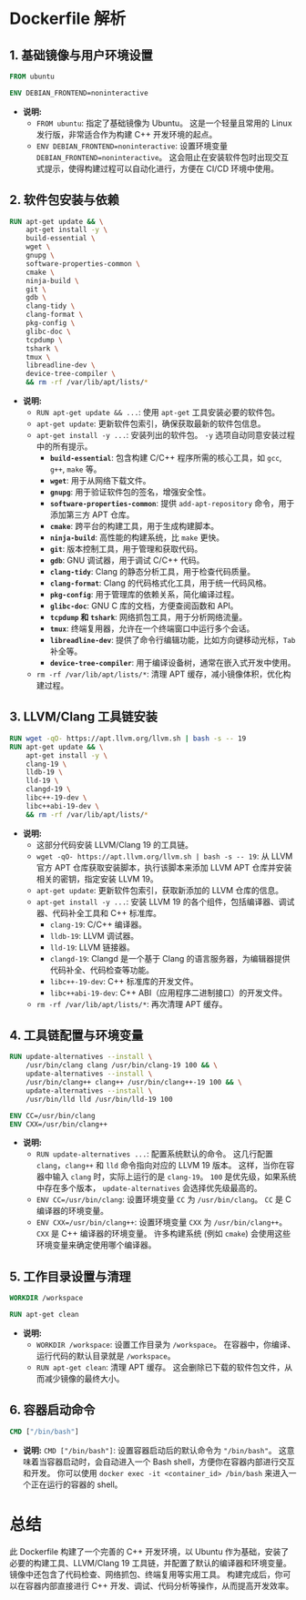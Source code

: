 # Dockerfile 解析

## 1. 基础镜像与用户环境设置

```dockerfile
FROM ubuntu

ENV DEBIAN_FRONTEND=noninteractive
```

*   **说明:**
    *   `FROM ubuntu`:  指定了基础镜像为 Ubuntu。 这是一个轻量且常用的 Linux 发行版，非常适合作为构建 C++ 开发环境的起点。
    *   `ENV DEBIAN_FRONTEND=noninteractive`:  设置环境变量 `DEBIAN_FRONTEND=noninteractive`。  这会阻止在安装软件包时出现交互式提示，使得构建过程可以自动化进行，方便在 CI/CD 环境中使用。

## 2. 软件包安装与依赖

```dockerfile
RUN apt-get update && \
    apt-get install -y \
    build-essential \
    wget \
    gnupg \
    software-properties-common \
    cmake \
    ninja-build \
    git \
    gdb \
    clang-tidy \
    clang-format \
    pkg-config \
    glibc-doc \
    tcpdump \
    tshark \
    tmux \
    libreadline-dev \
    device-tree-compiler \
    && rm -rf /var/lib/apt/lists/*
```

*   **说明:**
    *   `RUN apt-get update && ...`:  使用 `apt-get` 工具安装必要的软件包。
    *   `apt-get update`:  更新软件包索引，确保获取最新的软件包信息。
    *   `apt-get install -y ...`:  安装列出的软件包。 `-y`  选项自动同意安装过程中的所有提示。
        *   **`build-essential`**: 包含构建 C/C++ 程序所需的核心工具，如  `gcc`,  `g++`,  `make`  等。
        *   **`wget`**: 用于从网络下载文件。
        *   **`gnupg`**: 用于验证软件包的签名，增强安全性。
        *   **`software-properties-common`**: 提供  `add-apt-repository`  命令，用于添加第三方 APT 仓库。
        *   **`cmake`**: 跨平台的构建工具，用于生成构建脚本。
        *   **`ninja-build`**: 高性能的构建系统，比  `make`  更快。
        *   **`git`**: 版本控制工具，用于管理和获取代码。
        *   **`gdb`**: GNU 调试器，用于调试 C/C++ 代码。
        *   **`clang-tidy`**: Clang 的静态分析工具，用于检查代码质量。
        *   **`clang-format`**: Clang 的代码格式化工具，用于统一代码风格。
        *   **`pkg-config`**: 用于管理库的依赖关系，简化编译过程。
        *   **`glibc-doc`**: GNU C 库的文档，方便查阅函数和 API。
        *   **`tcpdump` 和 `tshark`**: 网络抓包工具，用于分析网络流量。
        *   **`tmux`**: 终端复用器，允许在一个终端窗口中运行多个会话。
        *   **`libreadline-dev`**: 提供了命令行编辑功能，比如方向键移动光标，`Tab` 补全等。
        *   **`device-tree-compiler`**: 用于编译设备树，通常在嵌入式开发中使用。
    *   `rm -rf /var/lib/apt/lists/*`:  清理 APT 缓存，减小镜像体积，优化构建过程。

## 3. LLVM/Clang 工具链安装

```dockerfile
RUN wget -qO- https://apt.llvm.org/llvm.sh | bash -s -- 19
RUN apt-get update && \
    apt-get install -y \
    clang-19 \
    lldb-19 \
    lld-19 \
    clangd-19 \
    libc++-19-dev \
    libc++abi-19-dev \
    && rm -rf /var/lib/apt/lists/*
```

*   **说明:**
    *   这部分代码安装 LLVM/Clang 19 的工具链。
    *   `wget -qO- https://apt.llvm.org/llvm.sh | bash -s -- 19`: 从 LLVM 官方 APT 仓库获取安装脚本，执行该脚本来添加 LLVM APT 仓库并安装相关的密钥，指定安装 LLVM 19。
    *   `apt-get update`: 更新软件包索引，获取新添加的 LLVM 仓库的信息。
    *   `apt-get install -y ...`: 安装 LLVM 19 的各个组件，包括编译器、调试器、代码补全工具和 C++ 标准库。
        *   `clang-19`: C/C++ 编译器。
        *   `lldb-19`: LLVM 调试器。
        *   `lld-19`: LLVM 链接器。
        *   `clangd-19`:  Clangd  是一个基于  Clang  的语言服务器，为编辑器提供代码补全、代码检查等功能。
        *   `libc++-19-dev`: C++ 标准库的开发文件。
        *   `libc++abi-19-dev`: C++ ABI（应用程序二进制接口）的开发文件。
    *   `rm -rf /var/lib/apt/lists/*`:  再次清理 APT 缓存。

## 4. 工具链配置与环境变量

```dockerfile
RUN update-alternatives --install \
    /usr/bin/clang clang /usr/bin/clang-19 100 && \
    update-alternatives --install \
    /usr/bin/clang++ clang++ /usr/bin/clang++-19 100 && \
    update-alternatives --install \
    /usr/bin/lld lld /usr/bin/lld-19 100

ENV CC=/usr/bin/clang
ENV CXX=/usr/bin/clang++
```

*   **说明:**
    *   `RUN update-alternatives ...`:  配置系统默认的命令。 这几行配置 `clang`，`clang++`  和  `lld`  命令指向对应的 LLVM 19 版本。  这样，当你在容器中输入 `clang`  时，实际上运行的是 `clang-19`。 `100`  是优先级，如果系统中存在多个版本，  `update-alternatives`  会选择优先级最高的。
    *   `ENV CC=/usr/bin/clang`:  设置环境变量  `CC`  为  `/usr/bin/clang`。  `CC`  是 C 编译器的环境变量。
    *   `ENV CXX=/usr/bin/clang++`: 设置环境变量  `CXX`  为  `/usr/bin/clang++`。  `CXX`  是 C++ 编译器的环境变量。  许多构建系统 (例如  `cmake`)  会使用这些环境变量来确定使用哪个编译器。

## 5. 工作目录设置与清理

```dockerfile
WORKDIR /workspace

RUN apt-get clean
```

*   **说明:**
    *   `WORKDIR /workspace`:  设置工作目录为  `/workspace`。  在容器中，你编译、运行代码的默认目录就是  `/workspace`。
    *   `RUN apt-get clean`:  清理 APT 缓存。  这会删除已下载的软件包文件，从而减少镜像的最终大小。

## 6. 容器启动命令

```dockerfile
CMD ["/bin/bash"]
```

*   **说明:**  `CMD ["/bin/bash"]`:  设置容器启动后的默认命令为  `"/bin/bash"`。 这意味着当容器启动时，会自动进入一个 Bash shell，方便你在容器内部进行交互和开发。  你可以使用 `docker exec -it <container_id> /bin/bash`  来进入一个正在运行的容器的 shell。


# 总结

此 Dockerfile 构建了一个完善的 C++ 开发环境，以 Ubuntu 作为基础，安装了必要的构建工具、LLVM/Clang 19 工具链，并配置了默认的编译器和环境变量。  镜像中还包含了代码检查、网络抓包、终端复用等实用工具。  构建完成后，你可以在容器内部直接进行 C++ 开发、调试、代码分析等操作，从而提高开发效率。